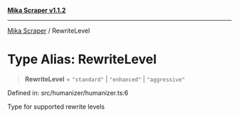 [**Mika Scraper v1.1.2**](../README.md)

***

[Mika Scraper](../README.md) / RewriteLevel

# Type Alias: RewriteLevel

> **RewriteLevel** = `"standard"` \| `"enhanced"` \| `"aggressive"`

Defined in: src/humanizer/humanizer.ts:6

Type for supported rewrite levels
